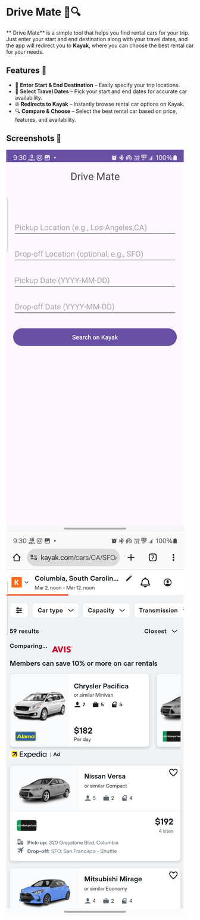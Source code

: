# Drive Mate 🚗🔍

** Drive Mate** is a simple tool that helps you find rental cars for your trip. Just enter your start and end destination along with your travel dates, and the app will redirect you to **Kayak**, where you can choose the best rental car for your needs.

## Features 🚀
- 📍 **Enter Start & End Destination** – Easily specify your trip locations.
- 📆 **Select Travel Dates** – Pick your start and end dates for accurate car availability.
- 🌐 **Redirects to Kayak** – Instantly browse rental car options on Kayak.
- 🔍 **Compare & Choose** – Select the best rental car based on price, features, and availability.

## Screenshots 📸
![Home Screen](images/home_screen.png)  
![Search Results](images/kayak_web.png)  

